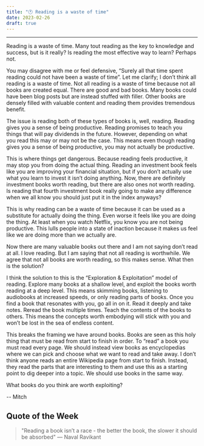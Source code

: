 ```yaml
---
title: "🕐 Reading is a waste of time"
date: 2023-02-26
draft: true
---
```


---

Reading is a waste of time. Many tout reading as the key to knowledge and success, but is it really? Is reading the most effective way to learn? Perhaps not.

You may disagree with me or feel defensive, “Surely all that time spent reading could not have been a waste of time”. Let me clarify; I don’t think all reading is a waste of time. Not all reading is a waste of time because not all books are created equal. There are good and bad books. Many books could have been blog posts but are instead stuffed with filler. Other books are densely filled with valuable content and reading them provides tremendous benefit.

The issue is reading both of these types of books is, well, reading. Reading gives you a sense of being productive. Reading promises to teach you things that will pay dividends in the future. However, depending on what you read this may or may not be the case. This means even though reading gives you a sense of being productive, you may not actually be productive.

This is where things get dangerous. Because reading feels productive, it may stop you from doing the actual thing. Reading an investment book feels like you are improving your financial situation, but if you don’t actually use what you learn to invest it isn’t doing anything. Now, there are definitely investment books worth reading, but there are also ones not worth reading. Is reading that fourth investment book really going to make any difference when we all know you should just put it in the index anyways?

This is why reading can be a waste of time because it can be used as a substitute for actually doing the thing. Even worse it feels like you are doing the thing. At least when you watch Netflix, you know you are not being productive. This lulls people into a state of inaction because it makes us feel like we are doing more than we actually are.

Now there are many valuable books out there and I am not saying don’t read at all. I love reading. But I am saying that not all reading is worthwhile. We agree that not all books are worth reading, so this makes sense. What then is the solution?

I think the solution to this is the “Exploration & Exploitation” model of reading. Explore many books at a shallow level, and exploit the books worth reading at a deep level. This means skimming books, listening to audiobooks at increased speeds, or only reading parts of books. Once you find a book that resonates with you, go all in on it. Read it deeply and take notes. Reread the book multiple times. Teach the contents of the books to others. This means the concepts worth embodying will stick with you and won’t be lost in the sea of endless content.

This breaks the framing we have around books. Books are seen as this holy thing that must be read from start to finish in order. To “read” a book you must read every page. We should instead view books as encyclopedias where we can pick and choose what we want to read and take away. I don’t think anyone reads an entire Wikipedia page from start to finish. Instead, they read the parts that are interesting to them and use this as a starting point to dig deeper into a topic. We should use books in the same way.

What books do you think are worth exploiting?

-- Mitch

## Quote of the Week

> "Reading a book isn’t a race - the better the book, the slower it should be absorbed" — Naval Ravikant
